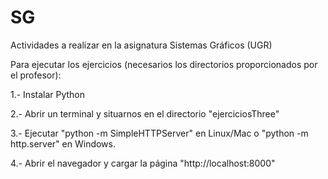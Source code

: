 # SG
Actividades a realizar en la asignatura Sistemas Gráficos (UGR)

Para ejecutar los ejercicios (necesarios los directorios proporcionados por el profesor):

1.- Instalar Python

2.- Abrir un terminal y situarnos en el directorio "ejerciciosThree"

3.- Ejecutar "python -m SimpleHTTPServer" en Linux/Mac o "python -m http.server" en Windows.

4.- Abrir el navegador y cargar la página "http://localhost:8000"
